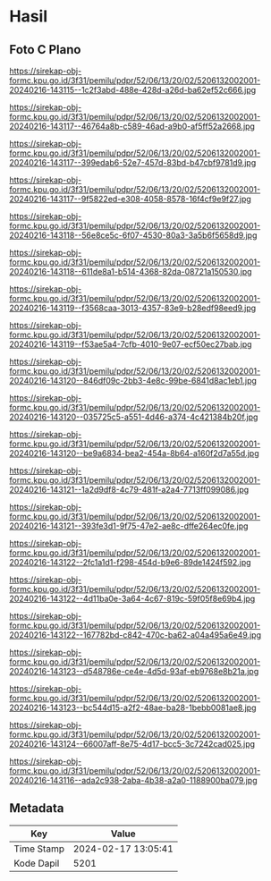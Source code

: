 # Hasil

## Foto C Plano

https://sirekap-obj-formc.kpu.go.id/3f31/pemilu/pdpr/52/06/13/20/02/5206132002001-20240216-143115--1c2f3abd-488e-428d-a26d-ba62ef52c666.jpg

https://sirekap-obj-formc.kpu.go.id/3f31/pemilu/pdpr/52/06/13/20/02/5206132002001-20240216-143117--46764a8b-c589-46ad-a9b0-af5ff52a2668.jpg

https://sirekap-obj-formc.kpu.go.id/3f31/pemilu/pdpr/52/06/13/20/02/5206132002001-20240216-143117--399edab6-52e7-457d-83bd-b47cbf9781d9.jpg

https://sirekap-obj-formc.kpu.go.id/3f31/pemilu/pdpr/52/06/13/20/02/5206132002001-20240216-143117--9f5822ed-e308-4058-8578-16f4cf9e9f27.jpg

https://sirekap-obj-formc.kpu.go.id/3f31/pemilu/pdpr/52/06/13/20/02/5206132002001-20240216-143118--56e8ce5c-6f07-4530-80a3-3a5b6f5658d9.jpg

https://sirekap-obj-formc.kpu.go.id/3f31/pemilu/pdpr/52/06/13/20/02/5206132002001-20240216-143118--611de8a1-b514-4368-82da-08721a150530.jpg

https://sirekap-obj-formc.kpu.go.id/3f31/pemilu/pdpr/52/06/13/20/02/5206132002001-20240216-143119--f3568caa-3013-4357-83e9-b28edf98eed9.jpg

https://sirekap-obj-formc.kpu.go.id/3f31/pemilu/pdpr/52/06/13/20/02/5206132002001-20240216-143119--f53ae5a4-7cfb-4010-9e07-ecf50ec27bab.jpg

https://sirekap-obj-formc.kpu.go.id/3f31/pemilu/pdpr/52/06/13/20/02/5206132002001-20240216-143120--846df09c-2bb3-4e8c-99be-6841d8ac1eb1.jpg

https://sirekap-obj-formc.kpu.go.id/3f31/pemilu/pdpr/52/06/13/20/02/5206132002001-20240216-143120--035725c5-a551-4d46-a374-4c421384b20f.jpg

https://sirekap-obj-formc.kpu.go.id/3f31/pemilu/pdpr/52/06/13/20/02/5206132002001-20240216-143120--be9a6834-bea2-454a-8b64-a160f2d7a55d.jpg

https://sirekap-obj-formc.kpu.go.id/3f31/pemilu/pdpr/52/06/13/20/02/5206132002001-20240216-143121--1a2d9df8-4c79-481f-a2a4-7713ff099086.jpg

https://sirekap-obj-formc.kpu.go.id/3f31/pemilu/pdpr/52/06/13/20/02/5206132002001-20240216-143121--393fe3d1-9f75-47e2-ae8c-dffe264ec0fe.jpg

https://sirekap-obj-formc.kpu.go.id/3f31/pemilu/pdpr/52/06/13/20/02/5206132002001-20240216-143122--2fc1a1d1-f298-454d-b9e6-89de1424f592.jpg

https://sirekap-obj-formc.kpu.go.id/3f31/pemilu/pdpr/52/06/13/20/02/5206132002001-20240216-143122--4d11ba0e-3a64-4c67-819c-59f05f8e69b4.jpg

https://sirekap-obj-formc.kpu.go.id/3f31/pemilu/pdpr/52/06/13/20/02/5206132002001-20240216-143122--167782bd-c842-470c-ba62-a04a495a6e49.jpg

https://sirekap-obj-formc.kpu.go.id/3f31/pemilu/pdpr/52/06/13/20/02/5206132002001-20240216-143123--d548786e-ce4e-4d5d-93af-eb9768e8b21a.jpg

https://sirekap-obj-formc.kpu.go.id/3f31/pemilu/pdpr/52/06/13/20/02/5206132002001-20240216-143123--bc544d15-a2f2-48ae-ba28-1bebb0081ae8.jpg

https://sirekap-obj-formc.kpu.go.id/3f31/pemilu/pdpr/52/06/13/20/02/5206132002001-20240216-143124--66007aff-8e75-4d17-bcc5-3c7242cad025.jpg

https://sirekap-obj-formc.kpu.go.id/3f31/pemilu/pdpr/52/06/13/20/02/5206132002001-20240216-143116--ada2c938-2aba-4b38-a2a0-1188900ba079.jpg


## Metadata

| Key        | Value               |
| ---------- | ------------------- |
| Time Stamp | 2024-02-17 13:05:41 |
| Kode Dapil | 5201                |



